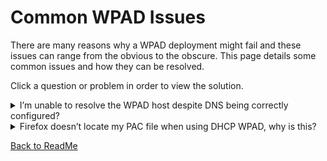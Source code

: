 # Common WPAD Issues

There are many reasons why a WPAD deployment might fail and these issues can range from the obvious to the obscure. This page details some common issues and how they can be resolved.

Click a question or problem in order to view the solution.

<details>
  <summary>I’m unable to resolve the WPAD host despite DNS being correctly configured?</summary>

  Windows 2008, and a subsequent update for Windows 2003 DNS, implemented a DNS block list (globalqueryblocklist) for commonly abused queries which may be blocking resolution of the WPAD host.

In order to allow Windows 2008 DNS to resolve the host WPAD, please see the [Microsoft article](http://technet.microsoft.com/en-us/library/cc995158.aspx) on this issue.

A command line option isn’t available for Windows 2003, thus changes need to be made to the Windows Registry.

1. Open the Windows Registry on each DNS server (e.g. Start > Run > Regedit).
2. Locate the registry key location in the table below.
3. Right-click > **Modify** on the **GlobalQueryBlockList** key.
4. Remove the **wpad** entry and click **OK**.
5. You will need to restart the Windows DNS Server service in order for this change to take effect.

| **Key** | HKEY_LOCAL_MACHINE\SYSTEM\CurrentControlSet\Services\DNS\Parameters |
| --- | --- |
| **Name** | GlobalQueryBlockList |
| **Type** | REG_MULTI_SZ |
| **Data** | wpad isatap |

</details>

<details>
  <summary>Firefox doesn’t locate my PAC file when using DHCP WPAD, why is this?
</summary>
  Firefox solely supports DNS WPAD, DHCP WPAD is not supported. Please see the [WPAD Introduction](https://github.com/mdries-zs/findproxyforurl/blob/main/2_Wpad_Intro.md) and [Browser Support](https://github.com/mdries-zs/findproxyforurl/blob/main/Deployment/Browser_Support.md) pages for more information.
</details>


[Back to ReadMe](https://github.com/mdries-zs/findproxyforurl/blob/main/README.md)
